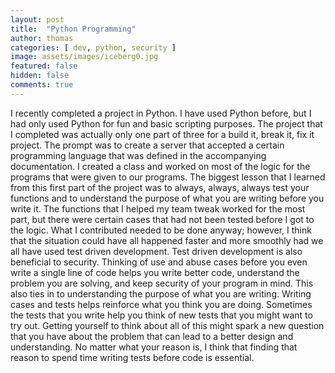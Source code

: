 ```yaml
---
layout: post
title:  "Python Programming"
author: thomas
categories: [ dev, python, security ]
image: assets/images/iceberg0.jpg
featured: false
hidden: false
comments: true
---
```

I recently completed a project in Python. I have used Python before, but I had only used Python for fun and basic scripting purposes. The project that I completed was actually only one part of three for a build it, break it, fix it project. The prompt was to create a server that accepted a certain programming language that was defined in the accompanying documentation. I created a class and worked on most of the logic for the programs that were given to our programs. The biggest lesson that I learned from this first part of the project was to always, always, always test your functions and to understand the purpose of what you are writing before you write it.
The functions that I helped my team tweak worked for the most part, but there were certain cases that had not been tested before I got to the logic. What I contributed needed to be done anyway; however, I think that the situation could have all happened faster and more smoothly had we all have used test driven development. Test driven development is also beneficial to security. Thinking of use and abuse cases before you even write a single line of code helps you write better code, understand the problem you are solving, and keep security of your program in mind.
This also ties in to understanding the purpose of what you are writing. Writing cases and tests helps reinforce what you think you are doing. Sometimes the tests that you write help you think of new tests that you might want to try out. Getting yourself to think about all of this might spark a new question that you have about the problem that can lead to a better design and understanding. No matter what your reason is, I think that finding that reason to spend time writing tests before code is essential.
